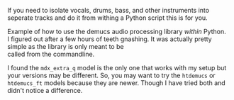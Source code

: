 If you need to isolate vocals, drums, bass, and other instruments into seperate tracks and do it from withing a Python script
this is for you.

Example of how to use the demucs audio processing library *within* Python.  
I figured out after a few hours of teeth gnashing. It was actually pretty simple as the library is only meant to be  
called from the commandline.

I found the `mdx_extra_q` model is the only one that works with my setup but your versions may be different. So, you may
want to try the `htdemucs` or `htdemucs_ft` models because they are newer. Though I have tried both and didn't notice a difference.

